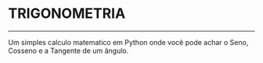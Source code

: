 # TRIGONOMETRIA
******************
Um simples calculo matematico em Python onde você pode achar o Seno, Cosseno e a Tangente de um ângulo.
